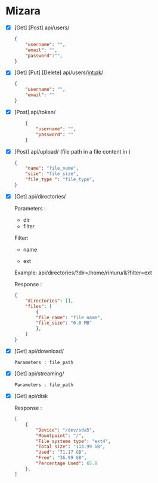 # Mizara
- [x] [Get] [Post] api/users/

  ```json
  {
      "username": "",
      "email": "",
      "password":"",
  }
  ```

- [x] [Get] [Put] [Delete] api/users/<int:pk>/

    ```json
    {
        "username": "",
        "email": ""
    }
    ```

- [x] [Post] api/token/

    ```json
        {
            "username": "",
            "password": ""
        }
    ```

- [x] [Post] api/upload/ (file path in a file content in )

    ```json
    {
        "name": "file_name",
        "size": "file_size",
        "file_type ": "file_type",
    }
    ```

    

- [x]   [Get] api/directories/

    Parameters : 

    -   dir 
    -   filter

    Filter:

    -   name
        
    -   ext

    Example:
        api/directories/?dir=/home/rimuru/&?filter=ext
    
    Response :
    ```json
    {
        "directories": [],
        "files": [   
            {
            "file_name": "file_name",
            "file_size": "0.0 MB"
            },
        ]
    }
    ```

- [x] [Get] api/download/

    `Parameters : file_path`

- [x] [Get] api/streaming/

    `Parameters : file_path`

- [x] [Get] api/disk

    Response :
    ```json
    [   
        {
            "Device": "/dev/sda5",
            "Mountpoint": "/",
            "File systeme type": "ext4",
            "Total size": "113.99 GB",
            "Used": "71.17 GB",
            "Free": "36.99 GB",
            "Percentage Used": 65.8
        },
    ]
    ```